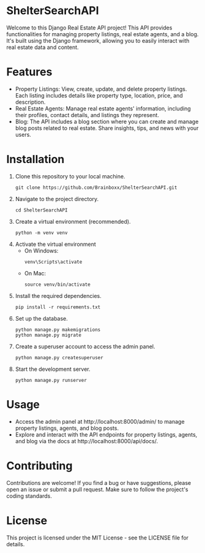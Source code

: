 # ShelterSearchAPI
Welcome to this Django Real Estate API project! This API provides functionalities for managing property listings, real estate agents, and a blog. It's built using the Django framework, allowing you to easily interact with real estate data and content.

# Features
- Property Listings: View, create, update, and delete property listings. Each listing includes details like property type, location, price, and description.
- Real Estate Agents: Manage real estate agents' information, including their profiles, contact details, and listings they represent.
- Blog: The API includes a blog section where you can create and manage blog posts related to real estate. Share insights, tips, and news with your users.

# Installation
1. Clone this repository to your local machine.
   ```
   git clone https://github.com/Brainboxx/ShelterSearchAPI.git
   ```
2. Navigate to the project directory.
   ```
   cd ShelterSearchAPI
   ```
3. Create a virtual environment (recommended).
   ```
   python -m venv venv
   ```
4. Activate the virtual environment
   - On Windows:
     ```
     venv\Scripts\activate
     ```
   - On Mac:
     ```
     source venv/bin/activate
     ```      
5. Install the required dependencies.
   ```
   pip install -r requirements.txt
   ```
6. Set up the database.
   ```
   python manage.py makemigrations
   python manage.py migrate
   ```
7. Create a superuser account to access the admin panel.
   ```
   python manage.py createsuperuser
   ```   
8. Start the development server.
   ```
   python manage.py runserver
   ```
# Usage
- Access the admin panel at http://localhost:8000/admin/ to manage property listings, agents, and blog posts.
- Explore and interact with the API endpoints for property listings, agents, and blog via the docs at http://localhost:8000/api/docs/.

# Contributing
Contributions are welcome! If you find a bug or have suggestions, please open an issue or submit a pull request. Make sure to follow the project's coding standards.

# License
This project is licensed under the MIT License - see the LICENSE file for details.
   
